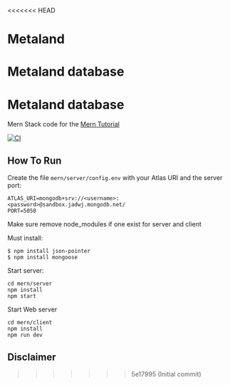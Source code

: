 <<<<<<< HEAD
# Metaland
Metaland database
=======
# Metaland database
Mern Stack code for the [Mern Tutorial](https://www.mongodb.com/languages/mern-stack-tutorial)

[![CI](https://github.com/mongodb-developer/mern-stack-example/actions/workflows/main.yaml/badge.svg)](https://github.com/mongodb-developer/mern-stack-example/actions/workflows/main.yaml)

## How To Run
Create the file `mern/server/config.env` with your Atlas URI and the server port:
```
ATLAS_URI=mongodb+srv://<username>:<password>@sandbox.jadwj.mongodb.net/
PORT=5050
```
Make sure remove node_modules if one exist for server and client

Must install:
```
$ npm install json-pointer
$ npm install mongoose
```

Start server:
```
cd mern/server
npm install
npm start
```

Start Web server
```
cd mern/client
npm install
npm run dev
```

## Disclaimer


>>>>>>> 5e17995 (Initial commit)
